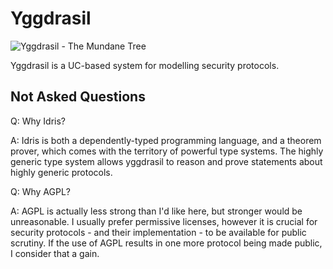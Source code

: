 # Yggdrasil

![Yggdrasil - The Mundane Tree](/phd/yggdrasil/raw/branch/master/yggdrasil.jpg)

Yggdrasil is a UC-based system for modelling security protocols.

## Not Asked Questions

Q: Why Idris?

A: Idris is both a dependently-typed programming language, and a theorem
prover, which comes with the territory of powerful type systems. The highly
generic type system allows yggdrasil to reason and prove statements about
highly generic protocols.

Q: Why AGPL?

A: AGPL is actually less strong than I'd like here, but stronger would be
unreasonable. I usually prefer permissive licenses, however it is crucial for
security protocols - and their implementation - to be available for public
scrutiny. If the use of AGPL results in one more protocol being made public, I
consider that a gain.
